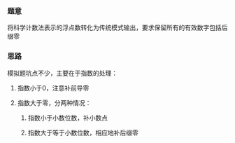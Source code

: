 ### 题意
将科学计数法表示的浮点数转化为传统模式输出，要求保留所有的有效数字包括后缀零

### 思路
模拟题坑点不少，主要在于指数的处理：

1. 指数小于0，注意补前导零

2. 指数大于零，分两种情况：

    1. 指数小于小数位数，补小数点

    2. 指数大于等于小数位数，相应地补后缀零